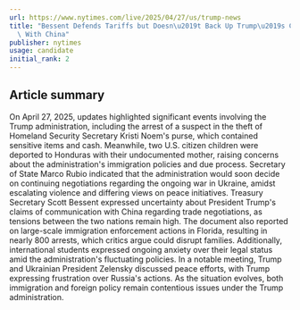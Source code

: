 ```yaml
---
url: https://www.nytimes.com/live/2025/04/27/us/trump-news
title: "Bessent Defends Tariffs but Doesn\u2019t Back Up Trump\u2019s Claim of Talks\
  \ With China"
publisher: nytimes
usage: candidate
initial_rank: 2
---
```

## Article summary
On April 27, 2025, updates highlighted significant events involving the Trump administration, including the arrest of a suspect in the theft of Homeland Security Secretary Kristi Noem's purse, which contained sensitive items and cash. Meanwhile, two U.S. citizen children were deported to Honduras with their undocumented mother, raising concerns about the administration's immigration policies and due process. Secretary of State Marco Rubio indicated that the administration would soon decide on continuing negotiations regarding the ongoing war in Ukraine, amidst escalating violence and differing views on peace initiatives. Treasury Secretary Scott Bessent expressed uncertainty about President Trump's claims of communication with China regarding trade negotiations, as tensions between the two nations remain high. The document also reported on large-scale immigration enforcement actions in Florida, resulting in nearly 800 arrests, which critics argue could disrupt families. Additionally, international students expressed ongoing anxiety over their legal status amid the administration's fluctuating policies. In a notable meeting, Trump and Ukrainian President Zelensky discussed peace efforts, with Trump expressing frustration over Russia's actions. As the situation evolves, both immigration and foreign policy remain contentious issues under the Trump administration.
